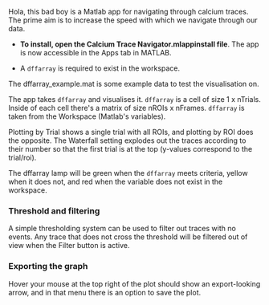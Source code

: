 Hola, this bad boy is a Matlab app for navigating through calcium traces. The prime aim is to increase the speed with which we navigate through our data.

- **To install, open the Calcium Trace Navigator.mlappinstall file**. The app is now accessible in the Apps tab in MATLAB.

- A `dffarray` is required to exist in the workspace.

The dffarray_example.mat is some example data to test the visualisation on.

The app takes `dffarray` and visualises it. `dffarray` is a cell of size 1 x nTrials. Inside of each cell there's a matrix of size nROIs x nFrames. `dffarray` is taken from the Workspace (Matlab's variables).

Plotting by Trial shows a single trial with all ROIs, and plotting by ROI does the opposite. The Waterfall setting explodes out the traces according to their number so that the first trial is at the top (y-values correspond to the trial/roi).

The dffarray lamp will be green when the `dffarray` meets criteria, yellow when it does not, and red when the variable does not exist in the workspace.

### Threshold and filtering

A simple thresholding system can be used to filter out traces with no events. Any trace that does not cross the threshold will be filtered out of view when the Filter button is active.

### Exporting the graph

Hover your mouse at the top right of the plot should show an export-looking arrow, and in that menu there is an option to save the plot. 